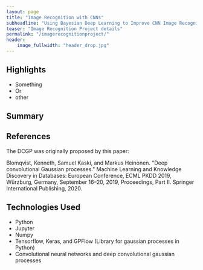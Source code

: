 ```yaml
---
layout: page
title: "Image Recognition with CNNs"
subheadline: "Using Bayesian Deep Learning to Improve CNN Image Recognition Accuracy"
teaser: "Image Recognition Project details"
permalink: "/imagerecognitionproject/"
header:
    image_fullwidth: "header_drop.jpg"
---
```


## Highlights

* Something
* Or
* other

## Summary

## References

The DCGP was originally proposed by this paper:

Blomqvist, Kenneth, Samuel Kaski, and Markus Heinonen. "Deep convolutional Gaussian processes." Machine Learning and Knowledge Discovery in Databases: European Conference, ECML PKDD 2019, Würzburg, Germany, September 16–20, 2019, Proceedings, Part II. Springer International Publishing, 2020.

## Technologies Used
* Python
* Jupyter
* Numpy
* Tensorflow, Keras, and GPFlow (Library for gaussian processes in Python)
* Convolutional neural networks and deep convolutional gaussian processes
